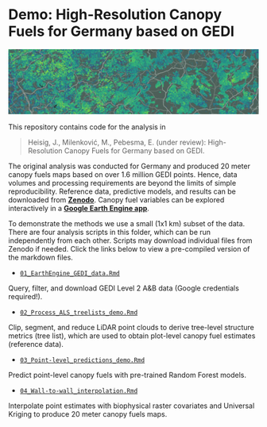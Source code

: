 # Demo: High-Resolution Canopy Fuels for Germany based on GEDI

![](CanopyFuels_MapShot.png)

This repository contains code for the analysis in 

> Heisig, J., Milenković, M., Pebesma, E. (under review): High-Resolution Canopy Fuels for Germany based on GEDI.

The original analysis was conducted for Germany and produced 20 meter canopy fuels maps based on over 1.6 million GEDI points. Hence, data volumes and processing requirements are beyond the limits of simple reproducibility. Reference data, predictive models, and results can be downloaded from [**Zenodo**](https://zenodo.org/record/8288648). Canopy fuel variables can be explored interactively in a [**Google Earth Engine app**](https://ee-forestfuels-ger.projects.earthengine.app/view/gedi-fuels).

To demonstrate the methods we use a small (1x1 km) subset of the data. There are four analysis scripts in this folder, which can be run independently from each other. Scripts may download individual files from Zenodo if needed. Click the links below to view a pre-compiled version of the markdown files.

- [`01_EarthEngine_GEDI_data.Rmd`](R/01_EarthEngine_GEDI_data.md)

Query, filter, and download GEDI Level 2 A&B data (Google credentials required!). 

- [`02_Process_ALS_treelists_demo.Rmd`](R/02_Process_ALS_treelists_demo.md)

Clip, segment, and reduce LiDAR point clouds to derive tree-level structure metrics (tree list), which are used to obtain plot-level canopy fuel estimates (reference data).

- [`03_Point-level_predictions_demo.Rmd`](R/03_Point-level_predictions_demo.md)

Predict point-level canopy fuels with pre-trained Random Forest models.

- [`04_Wall-to-wall_interpolation.Rmd`](R/04_Wall-to-wall_interpolation.md)

Interpolate point estimates with biophysical raster covariates and Universal Kriging to produce 20 meter canopy fuels maps.

